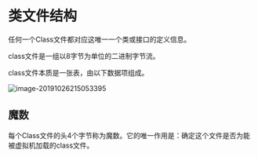 # 类文件结构

任何一个Class文件都对应这唯一一个类或接口的定义信息。

class文件是一组以8字节为单位的二进制字节流。

class文件本质是一张表，由以下数据项组成。

![image-20191026215053395](https://tva1.sinaimg.cn/large/006y8mN6gy1g8bxxywfdbj318f0u0qfd.jpg)



## 魔数

每个Class文件的头4个字节称为魔数。它的唯一作用是：确定这个文件是否为能被虚拟机加载的class文件。
